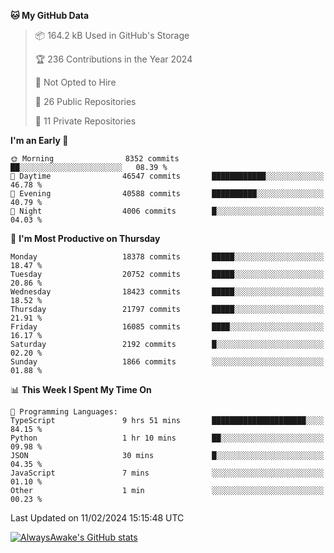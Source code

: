 <!--START_SECTION:waka-->
**🐱 My GitHub Data** 

> 📦 164.2 kB Used in GitHub's Storage 
 > 
> 🏆 236 Contributions in the Year 2024
 > 
> 🚫 Not Opted to Hire
 > 
> 📜 26 Public Repositories 
 > 
> 🔑 11 Private Repositories 
 > 
**I'm an Early 🐤** 

```text
🌞 Morning                8352 commits        ██░░░░░░░░░░░░░░░░░░░░░░░   08.39 % 
🌆 Daytime                46547 commits       ████████████░░░░░░░░░░░░░   46.78 % 
🌃 Evening                40588 commits       ██████████░░░░░░░░░░░░░░░   40.79 % 
🌙 Night                  4006 commits        █░░░░░░░░░░░░░░░░░░░░░░░░   04.03 % 
```
📅 **I'm Most Productive on Thursday** 

```text
Monday                   18378 commits       █████░░░░░░░░░░░░░░░░░░░░   18.47 % 
Tuesday                  20752 commits       █████░░░░░░░░░░░░░░░░░░░░   20.86 % 
Wednesday                18423 commits       █████░░░░░░░░░░░░░░░░░░░░   18.52 % 
Thursday                 21797 commits       █████░░░░░░░░░░░░░░░░░░░░   21.91 % 
Friday                   16085 commits       ████░░░░░░░░░░░░░░░░░░░░░   16.17 % 
Saturday                 2192 commits        █░░░░░░░░░░░░░░░░░░░░░░░░   02.20 % 
Sunday                   1866 commits        ░░░░░░░░░░░░░░░░░░░░░░░░░   01.88 % 
```


📊 **This Week I Spent My Time On** 

```text
💬 Programming Languages: 
TypeScript               9 hrs 51 mins       █████████████████████░░░░   84.15 % 
Python                   1 hr 10 mins        ██░░░░░░░░░░░░░░░░░░░░░░░   09.98 % 
JSON                     30 mins             █░░░░░░░░░░░░░░░░░░░░░░░░   04.35 % 
JavaScript               7 mins              ░░░░░░░░░░░░░░░░░░░░░░░░░   01.10 % 
Other                    1 min               ░░░░░░░░░░░░░░░░░░░░░░░░░   00.23 % 
```


 Last Updated on 11/02/2024 15:15:48 UTC
<!--END_SECTION:waka-->

[![AlwaysAwake's GitHub stats](https://github-readme-stats.vercel.app/api?username=AlwaysAwake&show_icons=true&theme=github_dark&count_private=true)](https://github.com/AlwaysAwake/AlwaysAwake)
